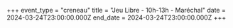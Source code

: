 +++
event_type = "creneau"
title = "Jeu Libre - 10h-13h - Maréchal"
date = 2024-03-24T23:00:00.000Z
end_date = 2024-03-24T23:00:00.000Z
+++

